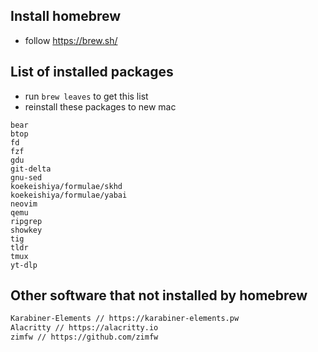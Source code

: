 ## Install homebrew
* follow https://brew.sh/

## List of installed packages
* run `brew leaves` to get this list
* reinstall these packages to new mac
```
bear
btop
fd
fzf
gdu
git-delta
gnu-sed
koekeishiya/formulae/skhd
koekeishiya/formulae/yabai
neovim
qemu
ripgrep
showkey
tig
tldr
tmux
yt-dlp
```

## Other software that not installed by homebrew
``` sh
Karabiner-Elements // https://karabiner-elements.pw
Alacritty // https://alacritty.io
zimfw // https://github.com/zimfw
```
